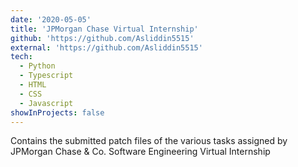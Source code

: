 ```yaml
---
date: '2020-05-05'
title: 'JPMorgan Chase Virtual Internship'
github: 'https://github.com/Asliddin5515'
external: 'https://github.com/Asliddin5515'
tech:
  - Python
  - Typescript
  - HTML
  - CSS
  - Javascript
showInProjects: false
---
```


Contains the submitted patch files of the various tasks assigned by JPMorgan Chase & Co. Software Engineering Virtual Internship
